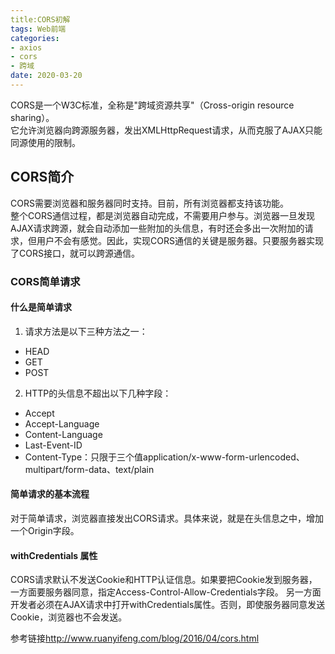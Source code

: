 ```yaml
---
title:CORS初解
tags: Web前端
categories: 
- axios
- cors
- 跨域
date: 2020-03-20
---
```


CORS是一个W3C标准，全称是"跨域资源共享"（Cross-origin resource sharing）。<br/>
它允许浏览器向跨源服务器，发出XMLHttpRequest请求，从而克服了AJAX只能同源使用的限制。

## CORS简介
CORS需要浏览器和服务器同时支持。目前，所有浏览器都支持该功能。<br/>
整个CORS通信过程，都是浏览器自动完成，不需要用户参与。浏览器一旦发现AJAX请求跨源，就会自动添加一些附加的头信息，有时还会多出一次附加的请求，但用户不会有感觉。因此，实现CORS通信的关键是服务器。只要服务器实现了CORS接口，就可以跨源通信。

### CORS简单请求
#### 什么是简单请求
1. 请求方法是以下三种方法之一：
* HEAD
* GET
* POST
2. HTTP的头信息不超出以下几种字段：
* Accept
* Accept-Language
* Content-Language
* Last-Event-ID
* Content-Type：只限于三个值application/x-www-form-urlencoded、multipart/form-data、text/plain

#### 简单请求的基本流程
对于简单请求，浏览器直接发出CORS请求。具体来说，就是在头信息之中，增加一个Origin字段。

#### withCredentials 属性
CORS请求默认不发送Cookie和HTTP认证信息。如果要把Cookie发到服务器，一方面要服务器同意，指定Access-Control-Allow-Credentials字段。
另一方面开发者必须在AJAX请求中打开withCredentials属性。否则，即使服务器同意发送Cookie，浏览器也不会发送。

参考链接<http://www.ruanyifeng.com/blog/2016/04/cors.html>